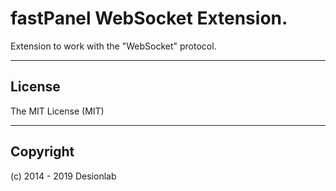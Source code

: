# fastPanel WebSocket Extension.
Extension to work with the "WebSocket" protocol.

---

## License
The MIT License (MIT)

---

## Copyright
(c) 2014 - 2019 Desionlab
